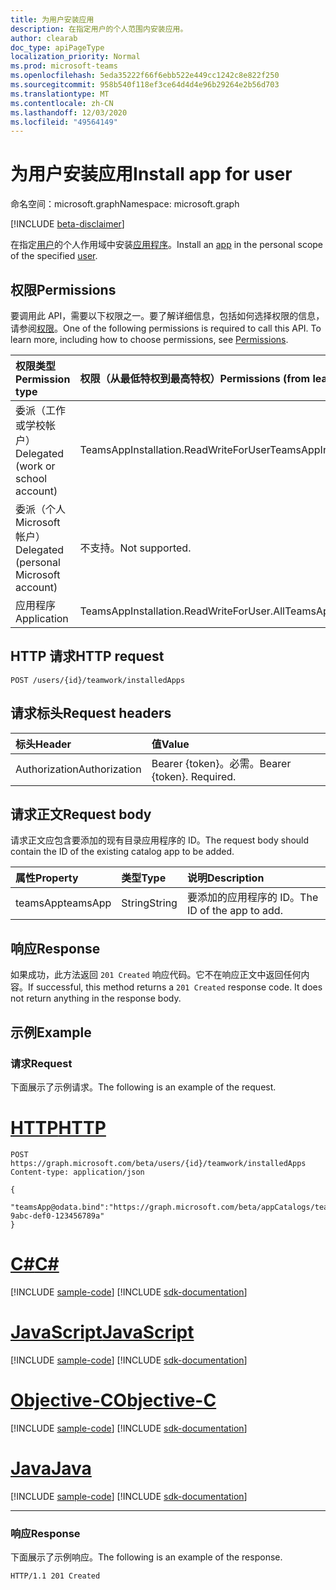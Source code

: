 ```yaml
---
title: 为用户安装应用
description: 在指定用户的个人范围内安装应用。
author: clearab
doc_type: apiPageType
localization_priority: Normal
ms.prod: microsoft-teams
ms.openlocfilehash: 5eda35222f66f6ebb522e449cc1242c8e822f250
ms.sourcegitcommit: 958b540f118ef3ce64d4d4e96b29264e2b56d703
ms.translationtype: MT
ms.contentlocale: zh-CN
ms.lasthandoff: 12/03/2020
ms.locfileid: "49564149"
---
```

# <a name="install-app-for-user"></a><span data-ttu-id="b1dcc-103">为用户安装应用</span><span class="sxs-lookup"><span data-stu-id="b1dcc-103">Install app for user</span></span>

<span data-ttu-id="b1dcc-104">命名空间：microsoft.graph</span><span class="sxs-lookup"><span data-stu-id="b1dcc-104">Namespace: microsoft.graph</span></span>

[!INCLUDE [beta-disclaimer](../../includes/beta-disclaimer.md)]

<span data-ttu-id="b1dcc-105">在指定[用户](../resources/user.md)的个人作用域中安装[应用程序](../resources/teamsapp.md)。</span><span class="sxs-lookup"><span data-stu-id="b1dcc-105">Install an [app](../resources/teamsapp.md) in the personal scope of the specified [user](../resources/user.md).</span></span>

## <a name="permissions"></a><span data-ttu-id="b1dcc-106">权限</span><span class="sxs-lookup"><span data-stu-id="b1dcc-106">Permissions</span></span>

<span data-ttu-id="b1dcc-p101">要调用此 API，需要以下权限之一。要了解详细信息，包括如何选择权限的信息，请参阅[权限](/graph/permissions-reference)。</span><span class="sxs-lookup"><span data-stu-id="b1dcc-p101">One of the following permissions is required to call this API. To learn more, including how to choose permissions, see [Permissions](/graph/permissions-reference).</span></span>

|<span data-ttu-id="b1dcc-109">权限类型</span><span class="sxs-lookup"><span data-stu-id="b1dcc-109">Permission type</span></span>      | <span data-ttu-id="b1dcc-110">权限（从最低特权到最高特权）</span><span class="sxs-lookup"><span data-stu-id="b1dcc-110">Permissions (from least to most privileged)</span></span>              |
|:--------------------|:---------------------------------------------------------|
|<span data-ttu-id="b1dcc-111">委派（工作或学校帐户）</span><span class="sxs-lookup"><span data-stu-id="b1dcc-111">Delegated (work or school account)</span></span> | <span data-ttu-id="b1dcc-112">TeamsAppInstallation.ReadWriteForUser</span><span class="sxs-lookup"><span data-stu-id="b1dcc-112">TeamsAppInstallation.ReadWriteForUser</span></span> |
|<span data-ttu-id="b1dcc-113">委派（个人 Microsoft 帐户）</span><span class="sxs-lookup"><span data-stu-id="b1dcc-113">Delegated (personal Microsoft account)</span></span> | <span data-ttu-id="b1dcc-114">不支持。</span><span class="sxs-lookup"><span data-stu-id="b1dcc-114">Not supported.</span></span>    |
|<span data-ttu-id="b1dcc-115">应用程序</span><span class="sxs-lookup"><span data-stu-id="b1dcc-115">Application</span></span> | <span data-ttu-id="b1dcc-116">TeamsAppInstallation.ReadWriteForUser.All</span><span class="sxs-lookup"><span data-stu-id="b1dcc-116">TeamsAppInstallation.ReadWriteForUser.All</span></span> |

## <a name="http-request"></a><span data-ttu-id="b1dcc-117">HTTP 请求</span><span class="sxs-lookup"><span data-stu-id="b1dcc-117">HTTP request</span></span>
<!-- { "blockType": "ignored" } -->
```http
POST /users/{id}/teamwork/installedApps
```

## <a name="request-headers"></a><span data-ttu-id="b1dcc-118">请求标头</span><span class="sxs-lookup"><span data-stu-id="b1dcc-118">Request headers</span></span>

| <span data-ttu-id="b1dcc-119">标头</span><span class="sxs-lookup"><span data-stu-id="b1dcc-119">Header</span></span>       | <span data-ttu-id="b1dcc-120">值</span><span class="sxs-lookup"><span data-stu-id="b1dcc-120">Value</span></span> |
|:---------------|:--------|
| <span data-ttu-id="b1dcc-121">Authorization</span><span class="sxs-lookup"><span data-stu-id="b1dcc-121">Authorization</span></span>  | <span data-ttu-id="b1dcc-p102">Bearer {token}。必需。</span><span class="sxs-lookup"><span data-stu-id="b1dcc-p102">Bearer {token}. Required.</span></span>  |

## <a name="request-body"></a><span data-ttu-id="b1dcc-124">请求正文</span><span class="sxs-lookup"><span data-stu-id="b1dcc-124">Request body</span></span>

<span data-ttu-id="b1dcc-125">请求正文应包含要添加的现有目录应用程序的 ID。</span><span class="sxs-lookup"><span data-stu-id="b1dcc-125">The request body should contain the ID of the existing catalog app to be added.</span></span>

| <span data-ttu-id="b1dcc-126">属性</span><span class="sxs-lookup"><span data-stu-id="b1dcc-126">Property</span></span>   | <span data-ttu-id="b1dcc-127">类型</span><span class="sxs-lookup"><span data-stu-id="b1dcc-127">Type</span></span> |<span data-ttu-id="b1dcc-128">说明</span><span class="sxs-lookup"><span data-stu-id="b1dcc-128">Description</span></span>|
|:---------------|:--------|:----------|
|<span data-ttu-id="b1dcc-129">teamsApp</span><span class="sxs-lookup"><span data-stu-id="b1dcc-129">teamsApp</span></span>|<span data-ttu-id="b1dcc-130">String</span><span class="sxs-lookup"><span data-stu-id="b1dcc-130">String</span></span>|<span data-ttu-id="b1dcc-131">要添加的应用程序的 ID。</span><span class="sxs-lookup"><span data-stu-id="b1dcc-131">The ID of the app to add.</span></span>|

## <a name="response"></a><span data-ttu-id="b1dcc-132">响应</span><span class="sxs-lookup"><span data-stu-id="b1dcc-132">Response</span></span>

<span data-ttu-id="b1dcc-p103">如果成功，此方法返回 `201 Created` 响应代码。它不在响应正文中返回任何内容。</span><span class="sxs-lookup"><span data-stu-id="b1dcc-p103">If successful, this method returns a `201 Created` response code. It does not return anything in the response body.</span></span>

## <a name="example"></a><span data-ttu-id="b1dcc-135">示例</span><span class="sxs-lookup"><span data-stu-id="b1dcc-135">Example</span></span>

### <a name="request"></a><span data-ttu-id="b1dcc-136">请求</span><span class="sxs-lookup"><span data-stu-id="b1dcc-136">Request</span></span>

<span data-ttu-id="b1dcc-137">下面展示了示例请求。</span><span class="sxs-lookup"><span data-stu-id="b1dcc-137">The following is an example of the request.</span></span>

# <a name="http"></a>[<span data-ttu-id="b1dcc-138">HTTP</span><span class="sxs-lookup"><span data-stu-id="b1dcc-138">HTTP</span></span>](#tab/http)
<!-- {
  "blockType": "request",
  "name": "user_add_teamsApp"
}-->
```http
POST https://graph.microsoft.com/beta/users/{id}/teamwork/installedApps
Content-type: application/json

{
   "teamsApp@odata.bind":"https://graph.microsoft.com/beta/appCatalogs/teamsApps/12345678-9abc-def0-123456789a"
}
```
# <a name="c"></a>[<span data-ttu-id="b1dcc-139">C#</span><span class="sxs-lookup"><span data-stu-id="b1dcc-139">C#</span></span>](#tab/csharp)
[!INCLUDE [sample-code](../includes/snippets/csharp/user-add-teamsapp-csharp-snippets.md)]
[!INCLUDE [sdk-documentation](../includes/snippets/snippets-sdk-documentation-link.md)]

# <a name="javascript"></a>[<span data-ttu-id="b1dcc-140">JavaScript</span><span class="sxs-lookup"><span data-stu-id="b1dcc-140">JavaScript</span></span>](#tab/javascript)
[!INCLUDE [sample-code](../includes/snippets/javascript/user-add-teamsapp-javascript-snippets.md)]
[!INCLUDE [sdk-documentation](../includes/snippets/snippets-sdk-documentation-link.md)]

# <a name="objective-c"></a>[<span data-ttu-id="b1dcc-141">Objective-C</span><span class="sxs-lookup"><span data-stu-id="b1dcc-141">Objective-C</span></span>](#tab/objc)
[!INCLUDE [sample-code](../includes/snippets/objc/user-add-teamsapp-objc-snippets.md)]
[!INCLUDE [sdk-documentation](../includes/snippets/snippets-sdk-documentation-link.md)]

# <a name="java"></a>[<span data-ttu-id="b1dcc-142">Java</span><span class="sxs-lookup"><span data-stu-id="b1dcc-142">Java</span></span>](#tab/java)
[!INCLUDE [sample-code](../includes/snippets/java/user-add-teamsapp-java-snippets.md)]
[!INCLUDE [sdk-documentation](../includes/snippets/snippets-sdk-documentation-link.md)]

---


### <a name="response"></a><span data-ttu-id="b1dcc-143">响应</span><span class="sxs-lookup"><span data-stu-id="b1dcc-143">Response</span></span>

<span data-ttu-id="b1dcc-144">下面展示了示例响应。</span><span class="sxs-lookup"><span data-stu-id="b1dcc-144">The following is an example of the response.</span></span>

<!-- {
  "blockType": "response",
  "truncated": true
} -->

```http
HTTP/1.1 201 Created
```

<!-- uuid: 8fcb5dbc-d5aa-4681-8e31-b001d5168d79
2015-10-25 14:57:30 UTC -->
<!-- {
  "type": "#page.annotation",
  "description": "User add teamsAppInstallations",
  "keywords": "",
  "section": "documentation",
  "tocPath": ""
}-->


